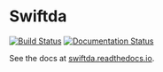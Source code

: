 # Swiftda

[![Build Status](https://jenkins.awswift.ge.cx/buildStatus/icon?job=awswift/swiftda/master)](https://jenkins.awswift.ge.cx/job/awswift/job/swiftda/job/master/)
[![Documentation Status](https://readthedocs.org/projects/swiftda/badge/?version=latest)](http://swiftda.readthedocs.io/en/latest/?badge=latest)


See the docs at [swiftda.readthedocs.io](https://swiftda.readthedocs.io/en/latest/).
